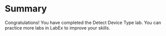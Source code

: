 # Summary

Congratulations! You have completed the Detect Device Type lab. You can practice more labs in LabEx to improve your skills.
